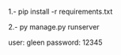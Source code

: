 1.- pip install -r requirements.txt

2.- py manage.py runserver


user:      gleen
password:  12345
